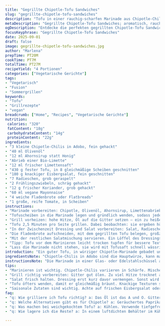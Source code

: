 ```yaml
---
title: "Gegrillte Chipotle-Tofu Sandwiches"
slug: "gegrillte-chipotle-tofu-sandwiches"
description: "Tofu in einer rauchig-scharfen Marinade aus Chipotle-Chilis, Limette und Honig eingelegt, kurz gegrillt, kombiniert mit knackiger Salatmischung aus Radieschen, Koriander und einem Hauch Mayonnaise. Serviert im fluffigen Fladenbrot mit frischen Tomatenscheiben. Variationen mit veganer Mayo oder Ahornsirup möglich. Grillzeit nach Anzeichen, nicht stur nach Uhr."
metaDescription: "Gegrillte Chipotle-Tofu Sandwiches; aromatisch, rauchig und frisch"
ogDescription: "Entdecke die perfekten gegrillten Chipotle-Tofu Sandwiches; würzig, knackig und voller Geschmack"
focusKeyphrase: "Gegrillte Chipotle-Tofu Sandwiches"
date: 2025-09-01
draft: false
image: gegrillte-chipotle-tofu-sandwiches.jpg
author: "Marlena"
prepTime: PT20M
cookTime: PT7M
totalTime: PT27M
recipeYield: "4 Portionen"
categories: ["Vegetarische Gerichte"]
tags:
- "Vegetarisch"
- "Fusion"
- "Sommergrillen"
keywords:
- "Tofu"
- "Grillrezepte"
- "vegan"
breadcrumb: ["Home", "Recipes", "Vegetarische Gerichte"]
nutrition: 
 calories: "320"
 fatContent: "18g"
 carbohydrateContent: "14g"
 proteinContent: "22g"
ingredients:
- "3 kleine Chipotle-Chilis in Adobo, fein gehackt"
- "40 ml Olivenöl"
- "12 ml Ahornsirup statt Honig"
- "Abrieb einer Bio-Limette"
- "12 ml frischer Limettensaft"
- "430 g fester Tofu, in 8 gleichmäßige Scheiben geschnitten"
- "180 g knackiger Eisbergsalat, fein geschnitten"
- "7 Radieschen, grob geraspelt"
- "2 Frühlingszwiebeln, schräg gehackt"
- "12 g frischer Koriander, grob gehackt"
- "60 ml vegane Mayonnaise"
- "4 weiche Fladenbrote oder Flatbreads"
- "1 große, reife Tomate, in Scheiben"
instructions:
- "Marinade vorbereiten: Chipotle, Olivenöl, Ahornsirup, Limettenabrieb und -saft in einer Glas- oder Edelstahlschüssel gut verrühren. Würze sofort erkennen: rauchig, süß-säuerlich. Wenn zu scharf, mehr Öl, weniger Chili."
- "Tofuscheiben in die Marinade legen und gründlich wenden, sodass jede Seite benetzt ist. Hier die Zeit fürs Marinieren verkürzen, 12-15 Minuten sind ausreichend, damit das Aroma eindringt, aber Tofu nicht matschig wird."
- "Grill vorheizen: hohe Hitze, Öl auf die Gitter setzen – ein zu heißes Rost verbrennt schnell, Fingergefühl gefragt. Am besten mit einer gepinselten Bürste oder einem Ölspray arbeiten."
- "Tofu 2,5 Minuten pro Seite grillen. Dabei beobachten: sie ergeben hübsche Röstaromen, leicht gebräunt, die Oberfläche fühlt sich fest, nicht lammfromm an. Nicht zu lange, sonst wird der Tofu trocken. Parallel Fladenbrote leicht rösten, sie sollen nur anknuspern, keine trockene Kruste."
- "In der Zwischenzeit Dressing und Salat vorbereiten: Salat, Radieschen, Frühlingszwiebeln, Koriander und vegane Mayo mit dem restlichen Limettensaft und einem guten Schuss der zurückbehaltenen Marinade vermengen. Probieren und abschmecken: mehr Salz, Pfeffer oder einen Spritzer Limette je nach Geschmack. Auf die Textur achten, die Radieschen bringen knackige Frische, die Mayo rundet ab."
- "Die Fladenbrote aufschneiden, mit dem gegrillten Tofu belegen, großzügig den Salat darauf verteilen. Tomatenscheiben dazwischen legen, nicht zu dünn, sonst zerfallen sie, zu dick und sie dominieren."
- "Mit der restlichen Salatmischung servieren. Ein Löffel des Dressings extra ist kein Fehler, falls die Füllung zu trocken wird. Schnell essen – knusprig und frisch bleiben Brot und Belag nicht lange."
- "Tipp: Tofu vor dem Marinieren leicht trocken tupfen für bessere Textur. Wenn kein Grill, Pfanne mit Grillprofil funktioniert, dabei Hitze nicht zu hoch. Experimentiere mit Chipotle-Menge, je nach gewünschter Schärfe."
- "Lass die Marinade nicht stehen, sie wird mit Tofusaft schnell wässrig – lieber frisch ansetzen. Für mildere Variante passt geräuchertes Paprikapulver, dann leichter, aber ebenfalls aromatisch."
introduction: "Ein guter Tofu, in würziger Chipotle-Marinade gebadet und gegrillt – das ist nicht banal, sondern eine Gratwanderung zwischen rauchiger Schärfe, frischer Limette und einer leicht süßen Note. Ich habe festgestellt, dass die Zeit der Marinade entscheidend für den Geschmack ist: zu kurz, Gemüse langweilig, zu lang, Tofu matschig. Die Kombination mit knackigen Radieschen, Koriander und einer cremigen Mayo gibt dem Ganzen Frische und eine gewisse Leichtigkeit, die in Kombination mit Fladenbrot wunderbar funktioniert. Statt Honig verwende ich oft Ahornsirup, passt besser zum rauchigen Aroma und macht die Marinade vegan. Wichtig ist, die Grillzeit gut zu timen, denn wenn der Tofu anfängt zu zerfallen, dann war es zuviel des Guten. Die Struktur soll bissfest bleiben, das gibt ein angenehmes Mundgefühl."
ingredientsNote: "Chipotle-Chilis in Adobo sind die Hauptwürze, kann man notfalls durch geräuchertes Paprikapulver plus eine Prise Cayenne ersetzen. Ahornsirup für Süße, der man sich je nach Geschmack annähern kann, Honig ist eine Alternative, wenn kein veganes Gericht gewünscht. Limettenabrieb und -saft geben Frische – ungeöffnet sollte eine Bio-Limette bevorzugt werden, um keine unerwünschten Chemikalien in der Schale zu haben. Fester Tofu sorgt für gute Bindung beim Grillen, sonst zerfällt er beim Wenden. Für die Mayo eignet sich vegane Variante sehr gut, hier empfehle ich eine mit Avocadoöl – die gibt zusätzlich Geschmack. Salat- und Gemüsezutaten möglichst frisch, denn das Salz und Limette in der Marinade entziehen schnell Wasser und machen Sie schlapp. Statt Eisbergsalat kann auch knackiger Römersalat oder sogar junger Spinat genutzt werden, je nach Verfügbarkeit und gewünschter Konsistenz. Die Fladenbrote müssen schön weich, aber stabil sein, sonst geht die ganze Füllung verloren. Alternativ funktionieren auch Ciabatta oder Vollkornbrötchen, die dann allerdings die Frische etwas überdecken."
instructionsNote: "Die Marinade in einer Glas- oder Edelstahlschüssel ansetzen, Plastik kann das Aroma negativ beeinflussen. Beim Marinieren wichtig: den Tofu nicht länger als 15 Minuten einlegen, sonst verliert er seine Struktur und wird wässrig. Prinzip beim Grillen ist, auf die Farbveränderung zu achten: sobald dunkle Grillstreifen zu sehen sind und die Oberfläche kompakter wird, ist die Wendezeit erreicht. Zu viel Hitze trocknet aus, deshalb eine mittelhohe Temperatur ist besser als Flammenhaut. Den Grillrost immer gut einölen, sonst klebt Tofu fest und reißt. Brote kurz auf dem Grill erwärmen, bis leichte Röstaromen entstehen, aber nicht austrocknen lassen. Den Salat erst kurz vor dem Servieren mit dem Dressing vermengen, sonst leidet die Knackigkeit. Würzen ist nie geradeaus – lieber nach und nach Salz und Pfeffer zufügen, damit die Balance stimmt. Beim Zusammenbauen die Tomatenscheiben mittig platzieren, so vermeiden Sie matschige Brote und alle Biss-Stellen bleiben gut harmonisch. Wenn der Tofu nicht gegrillt werden kann, empfiehlt sich eine stark erhitzte Pfanne mit wenig Öl, gleiches Timing und Beobachten der Textur. Die Sauce aus der überschüssigen Marinade kann man im Salat oder als Dip weiterverwenden, nicht verschütten."
tips:
- "Marinieren ist wichtig. Chipotle-Chilis variieren in Schärfe. Mische mit geräuchertem Paprika bei milderen Tofu. Tofu 12-15 Minuten marinieren. Zu lange lässt ihn matschig werden, verpass das nicht. Achte auf die Konsistenz."
- "Grill richtig vorbereiten: Gitter gut ölen. Zu viel Hitze trocknet aus. Mittelhitze ist ideal. Achte darauf, wenn die Oberfläche fest wird. Dunkle Grillstreifen sind Zeichen für die Wendung. Richtiges Timing beachten."
- "Salat frisch halten. Dressing erst kurz davor vermengen. Sonst wird der Salat schlapp und verliert Crunch. Radieschen für Frische verwenden. Achte darauf, dass die Tomaten und der Salat gut platziert sind. Tomatenscheiben nicht zu dünn."
- "Tofu öfters wenden, damit er gleichmäßig bräunt. Knackige Texturen sind das Ziel. Verwende frischen Koriander, der bringt Aroma. Appartement der Aromen ist wichtig, schau auf die Balance. Tofu sollte bissfest bleiben."
- "Saisonale Zutaten sind wichtig. Achte auf frischen Eisbergsalat oder Römersalat. Du kannst auch Spinat verwenden für Variation. Zum Dämpfen mehr Limettensaft nutzen. Halte die Füllung knackig und frisch."
faq:
- "q: Wie grilliere ich Tofu richtig? a: Das Öl ist das A und O. Gitter gut ölen. Tofu zwei Minuten pro Seite grillen. Goldbraun ist das Ziel. Vermeide es, ihn zu lange zu lassen. Es bricht sonst."
- "q: Welche Alternativen gibt es für Chipotle? a: Geräuchertes Paprikapulver und Cayenne sind Optionen. Milder. Aber Geschmack wird sich ändern. Je nach Schärfe kannst du variieren. Finde deinen Favoriten."
- "q: Was machen bei weichgekochtem Tofu? a: Kühlen. Verwende tiefgefrorenen Tofu das nächste Mal oder kürzere Marinierzeit. Damit bleibt er fest. Behalte die Konsistenz im Auge beim Grillen."
- "q: Wie lagere ich die Reste? a: In einem luftdichten Behälter im Kühlschrank. Aber nicht länger als zwei Tage aufbewahren. Tofu verliert seine Frische schnell. Eher kurzer Zeitraum."

---
```

